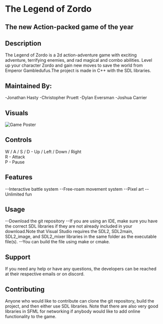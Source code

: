 # The Legend of Zordo
## The new Action-packed game of the year

## Description
The Legend of Zordo is a 2d action-adventure game with exciting adventure, terrifying enemies, and rad magical and combo abilities. Level up your character Zordo and gain new moves to save the world from Emperor Gambledufus.The project is made in C++ with the SDL libraries.
## Maintained By:
-Jonathan Hasty
-Christopher Pruett
-Dylan Eversman
-Joshua Carrier

## Visuals
![Game Poster](https://user-images.githubusercontent.com/70461696/114615999-57e99f80-9c74-11eb-9e57-af826d2df065.png)

## Controls
W / A / S / D  -  Up / Left / Down / Right  
   R     -  Attack  
   P     -  Pause  

## Features
--Interactive battle system
--Free-roam movement system
--Pixel art
--Unlimited fun

## Usage
--Download the git repository
--If you are using an IDE, make sure you have the correct SDL libraries if they are not already included in your download.Note that Visual Studio requires the SDL2, SDL2main, SDL2_image, and SDL2_mixer libraries in the same folder as the executable file(s).
--You can build the file using make or cmake.

## Support
If you need any help or have any questions, the developers can be reached at their respective emails or on discord.

## Contributing
Anyone who would like to contribute can clone the git repository, build the project, and then either use SDL libraries. Note that there are also very good libraries in SFML for networking if anybody would like to add online functionality to the game.
